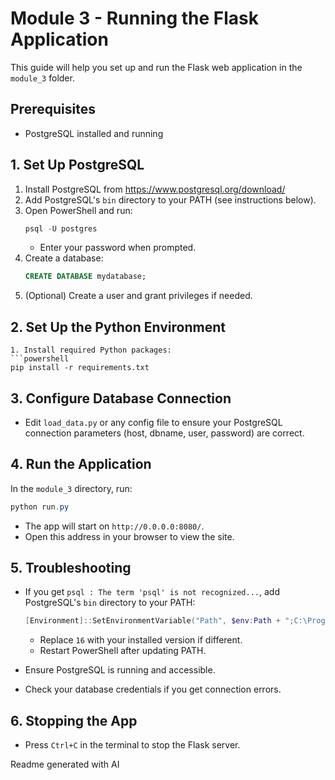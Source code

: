 # Module 3 - Running the Flask Application

This guide will help you set up and run the Flask web application in the `module_3` folder.

## Prerequisites

- PostgreSQL installed and running

## 1. Set Up PostgreSQL

1. Install PostgreSQL from https://www.postgresql.org/download/
2. Add PostgreSQL's `bin` directory to your PATH (see instructions below).
3. Open PowerShell and run:
   ```powershell
   psql -U postgres
   ```
   - Enter your password when prompted.
4. Create a database:
   ```sql
   CREATE DATABASE mydatabase;
   ```
5. (Optional) Create a user and grant privileges if needed.

## 2. Set Up the Python Environment
   ```
1. Install required Python packages:
   ```powershell
   pip install -r requirements.txt
   ```

## 3. Configure Database Connection

- Edit `load_data.py` or any config file to ensure your PostgreSQL connection parameters (host, dbname, user, password) are correct.

## 4. Run the Application

In the `module_3` directory, run:
```powershell
python run.py
```

- The app will start on `http://0.0.0.0:8080/`.
- Open this address in your browser to view the site.

## 5. Troubleshooting

- If you get `psql : The term 'psql' is not recognized...`, add PostgreSQL's `bin` directory to your PATH:
  ```powershell
  [Environment]::SetEnvironmentVariable("Path", $env:Path + ";C:\Program Files\PostgreSQL\16\bin", "User")
  ```
  - Replace `16` with your installed version if different.
  - Restart PowerShell after updating PATH.

- Ensure PostgreSQL is running and accessible.
- Check your database credentials if you get connection errors.

## 6. Stopping the App

- Press `Ctrl+C` in the terminal to stop the Flask server.

Readme generated with AI
